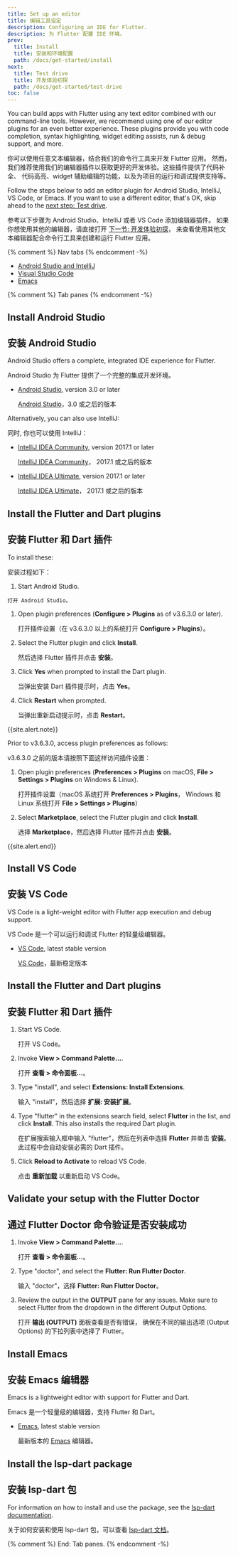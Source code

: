 ```yaml
---
title: Set up an editor
title: 编辑工具设定
description: Configuring an IDE for Flutter.
description: 为 Flutter 配置 IDE 环境。
prev:
  title: Install
  title: 安装和环境配置
  path: /docs/get-started/install
next:
  title: Test drive
  title: 开发体验初探
  path: /docs/get-started/test-drive
toc: false
---
```


You can build apps with Flutter using any text editor combined with our
command-line tools. However, we recommend using one of our editor
plugins for an even better experience.
These plugins provide you with code completion, syntax
highlighting, widget editing assists, run & debug support, and more.

你可以使用任意文本编辑器，结合我们的命令行工具来开发 Flutter 应用。
然而，我们推荐使用我们的编辑器插件以获取更好的开发体验。这些插件提供了代码补全、
代码高亮、widget 辅助编辑的功能，以及为项目的运行和调试提供支持等。

Follow the steps below to add an editor plugin for Android Studio,
IntelliJ, VS Code, or Emacs. If you want to use a different editor,
that's OK, skip ahead to the [next step: Test drive][].

参考以下步骤为 Android Studio、IntelliJ 或者 VS Code 添加编辑器插件。
如果你想使用其他的编辑器，请直接打开
[下一节: 开发体验初探][next step: Test drive]，
来查看使用其他文本编辑器配合命令行工具来创建和运行 Flutter 应用。

{% comment %} Nav tabs {% endcomment -%}
<ul class="nav nav-tabs" id="editor-setup" role="tablist">
  <li class="nav-item">
    <a class="nav-link active" id="androidstudio-tab" href="#androidstudio" role="tab" aria-controls="androidstudio" aria-selected="true">Android Studio and IntelliJ</a>
  </li>
  <li class="nav-item">
    <a class="nav-link" id="vscode-tab" href="#vscode" role="tab" aria-controls="vscode" aria-selected="false">Visual Studio Code</a>
  </li>
  <li class="nav-item">
    <a class="nav-link" id="emacs-tab" href="#emacs" role="tab" aria-controls="emacs" aria-selected="false">Emacs</a>
  </li>
</ul>

{% comment %} Tab panes {% endcomment -%}
<div class="tab-content">

<div class="tab-pane active" id="androidstudio" role="tabpanel" aria-labelledby="androidstudio-tab" markdown="1">

## Install Android Studio

## 安装 Android Studio

Android Studio offers a complete, integrated IDE experience for Flutter.

Android Studio 为 Flutter 提供了一个完整的集成开发环境。

* [Android Studio][], version 3.0 or later

  [Android Studio](https://developer.android.google.cn/studio)，3.0 或之后的版本

Alternatively, you can also use IntelliJ:

同时, 你也可以使用 IntelliJ：

* [IntelliJ IDEA Community][], version 2017.1 or later

  [IntelliJ IDEA Community][]， 2017.1 或之后的版本

* [IntelliJ IDEA Ultimate][], version 2017.1 or later

  [IntelliJ IDEA Ultimate][]， 2017.1 或之后的版本

## Install the Flutter and Dart plugins

## 安装 Flutter 和 Dart 插件

To install these:

安装过程如下：

 1.  Start Android Studio.
    
    打开 Android Studio。

 1. Open plugin preferences (**Configure > Plugins** as of
     v3.6.3.0 or later).

    打开插件设置（在 v3.6.3.0 以上的系统打开 **Configure > Plugins**）。

 1. Select the Flutter plugin and
     click **Install**.

    然后选择 Flutter 插件并点击 **安装**。

 1. Click **Yes** when prompted to install the Dart plugin.

    当弹出安装 Dart 插件提示时，点击 **Yes**。

 1. Click **Restart** when prompted.

    当弹出重新启动提示时，点击 **Restart**。

{{site.alert.note}}

  Prior to v3.6.3.0, access plugin preferences as follows:
   
  v3.6.3.0 之前的版本请按照下面这样访问插件设置： 
   
   1. Open plugin preferences (**Preferences > Plugins** on macOS,
      **File > Settings > Plugins** on Windows & Linux).

      打开插件设置（macOS 系统打开 **Preferences > Plugins**，
      Windows 和 Linux 系统打开 **File > Settings > Plugins**）

   1. Select **Marketplace**,  select the Flutter plugin and click
      **Install**.

      选择 **Marketplace**，然后选择 Flutter 插件并点击 **安装**。

{{site.alert.end}}



</div>
<div class="tab-pane" id="vscode" role="tabpanel" aria-labelledby="vscode-tab" markdown="1">

## Install VS Code

## 安装 VS Code

VS Code is a light-weight editor with Flutter app execution and debug support.

VS Code 是一个可以运行和调试 Flutter 的轻量级编辑器。

* [VS Code][], latest stable version

  [VS Code][]，最新稳定版本

## Install the Flutter and Dart plugins

## 安装 Flutter 和 Dart 插件

 1. Start VS Code.

    打开 VS Code。

 1. Invoke **View > Command Palette...**.

    打开 **查看 > 命令面板…**。

 1. Type "install", and select **Extensions: Install Extensions**.

    输入 "install"，然后选择 **扩展: 安装扩展**。

 1. Type "flutter" in the extensions search field, select **Flutter** in the list,
    and click **Install**. This also installs the required Dart plugin.

    在扩展搜索输入框中输入 "flutter"，然后在列表中选择 **Flutter** 并单击 **安装**。
    此过程中会自动安装必需的 Dart 插件。

 1. Click **Reload to Activate** to reload VS Code.

    点击 **重新加载** 以重新启动 VS Code。

## Validate your setup with the Flutter Doctor

## 通过 Flutter Doctor 命令验证是否安装成功

 1. Invoke **View > Command Palette...**.

    打开 **查看 > 命令面板…**。

 1. Type "doctor", and select the **Flutter: Run Flutter Doctor**.

    输入 "doctor"，选择 **Flutter: Run Flutter Doctor**。

 1. Review the output in the **OUTPUT** pane for any issues. Make sure to select Flutter from the dropdown in the different Output Options.

    打开 **输出 (OUTPUT)** 面板查看是否有错误，
    确保在不同的输出选项 (Output Options) 的下拉列表中选择了 Flutter。

</div>
<div class="tab-pane" id="emacs" role="tabpanel" aria-labelledby="emacs-tab" markdown="1">

## Install Emacs

## 安装 Emacs 编辑器

Emacs is a lightweight editor with support for Flutter and Dart.

Emacs 是一个轻量级的编辑器，支持 Flutter 和 Dart。

* [Emacs][], latest stable version

  最新版本的 [Emacs][] 编辑器。

## Install the lsp-dart package

## 安装 lsp-dart 包

For information on how to install and use the package, see the [lsp-dart documentation][].

关于如何安装和使用 lsp-dart 包，可以查看
[lsp-dart 文档][lsp-dart documentation]。

</div>
</div>{% comment %} End: Tab panes. {% endcomment -%}


[Android Studio]: {{site.android-dev}}/studio
[IntelliJ IDEA Community]: https://www.jetbrains.com/idea/download/
[IntelliJ IDEA Ultimate]: https://www.jetbrains.com/idea/download/
[next step: Test drive]: /docs/get-started/test-drive
[VS Code]: https://code.visualstudio.com/
[Emacs]: https://www.gnu.org/software/emacs/download.html
[lsp-dart documentation]: https://emacs-lsp.github.io/lsp-dart/

